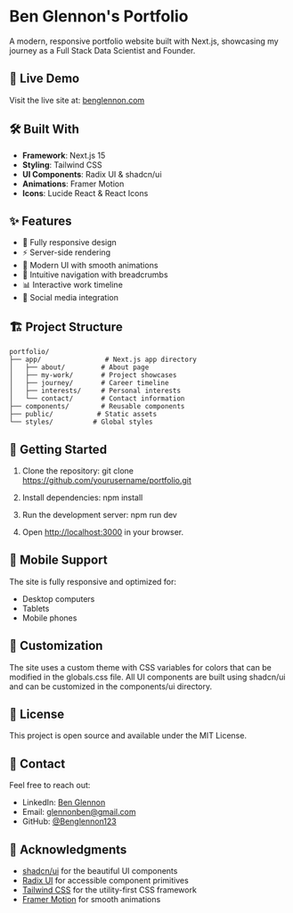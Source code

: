 # Ben Glennon's Portfolio

A modern, responsive portfolio website built with Next.js, showcasing my journey as a Full Stack Data Scientist and Founder.

## 🚀 Live Demo

Visit the live site at: [benglennon.com](https://benglennon.com)

## 🛠️ Built With

- **Framework**: Next.js 15
- **Styling**: Tailwind CSS
- **UI Components**: Radix UI & shadcn/ui
- **Animations**: Framer Motion
- **Icons**: Lucide React & React Icons

## ✨ Features

- 📱 Fully responsive design
- ⚡ Server-side rendering
- 🎨 Modern UI with smooth animations
- 🧭 Intuitive navigation with breadcrumbs
- 📊 Interactive work timeline
- 🔗 Social media integration

## 🏗️ Project Structure

    portfolio/
    ├── app/                # Next.js app directory
    │   ├── about/         # About page
    │   ├── my-work/       # Project showcases
    │   ├── journey/       # Career timeline
    │   ├── interests/     # Personal interests
    │   └── contact/       # Contact information
    ├── components/        # Reusable components
    ├── public/           # Static assets
    └── styles/          # Global styles

## 🚀 Getting Started

1. Clone the repository:
   git clone https://github.com/yourusername/portfolio.git

2. Install dependencies:
   npm install

3. Run the development server:
   npm run dev

4. Open [http://localhost:3000](http://localhost:3000) in your browser.

## 📱 Mobile Support

The site is fully responsive and optimized for:

- Desktop computers
- Tablets
- Mobile phones

## 🎨 Customization

The site uses a custom theme with CSS variables for colors that can be modified in the globals.css file. All UI components are built using shadcn/ui and can be customized in the components/ui directory.

## 📄 License

This project is open source and available under the MIT License.

## 🤝 Contact

Feel free to reach out:

- LinkedIn: [Ben Glennon](https://www.linkedin.com/in/ben-glennon-0a78ab196/)
- Email: glennonben@gmail.com
- GitHub: [@Benglennon123](https://github.com/Benglennon123)

## 🙏 Acknowledgments

- [shadcn/ui](https://ui.shadcn.com/) for the beautiful UI components
- [Radix UI](https://www.radix-ui.com/) for accessible component primitives
- [Tailwind CSS](https://tailwindcss.com/) for the utility-first CSS framework
- [Framer Motion](https://www.framer.com/motion/) for smooth animations

